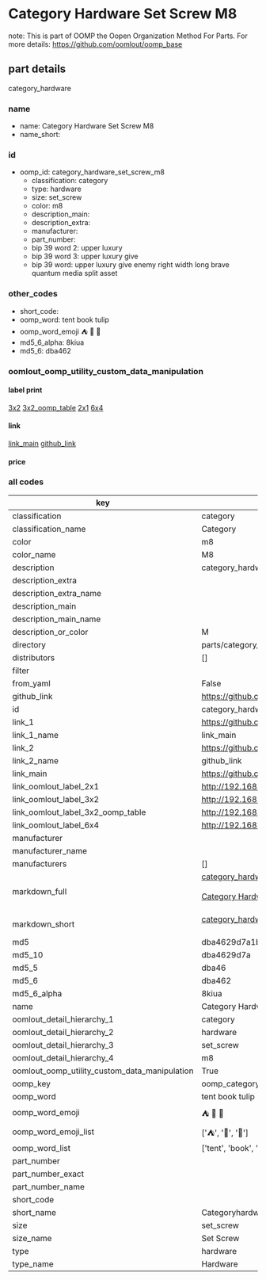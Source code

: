 # Category Hardware Set Screw M8  

note: This is part of OOMP the Oopen Organization Method For Parts. For more details: https://github.com/oomlout/oomp_base

##  part details



category_hardware

### name
* name: Category Hardware Set Screw M8
* name_short: 
### id
* oomp_id: category_hardware_set_screw_m8
  * classification: category
  * type: hardware
  * size: set_screw
  * color: m8
  * description_main: 
  * description_extra: 
  * manufacturer: 
  * part_number: 
  * bip 39 word 2: upper luxury
  * bip 39 word 3: upper luxury give
  * bip 39 word: upper luxury give enemy right width long brave quantum media split asset

### other_codes
* short_code: 
* oomp_word: tent book tulip
* oomp_word_emoji :tent: :book: :tulip:
* md5_6_alpha: 8kiua
* md5_6: dba462






### oomlout_oomp_utility_custom_data_manipulation
#### label print
[3x2](http://192.168.1.245:1112/?label=oomp%208kiua)
[3x2_oomp_table](http://192.168.1.107:1112/?label=oomp%208kiua)
[2x1](http://192.168.1.242:1112/?label=oomp%208kiua)
[6x4](http://192.168.1.55:1112/?label=oomp%208kiua)    

#### link

[link_main](https://github.com/oomlout/oomlout_oomp_current_version_messy/tree/main/parts/category_hardware_set_screw_m8) [github_link](https://github.com/oomlout/oomlout_oomp_part_src/tree/main/parts/category_hardware_set_screw_m8)                             

#### price







### all codes 
| key | value |  
| --- | --- |  
| classification | category |  
| classification_name | Category |  
| color | m8 |  
| color_name | M8 |  
| description | category_hardware |  
| description_extra |  |  
| description_extra_name |  |  
| description_main |  |  
| description_main_name |  |  
| description_or_color | M  |  
| directory | parts/category_hardware_set_screw_m8 |  
| distributors | [] |  
| filter |  |  
| from_yaml | False |  
| github_link | https://github.com/oomlout/oomlout_oomp_part_src/tree/main/parts/category_hardware_set_screw_m8 |  
| id | category_hardware_set_screw_m8 |  
| link_1 | https://github.com/oomlout/oomlout_oomp_current_version_messy/tree/main/parts/category_hardware_set_screw_m8 |  
| link_1_name | link_main |  
| link_2 | https://github.com/oomlout/oomlout_oomp_part_src/tree/main/parts/category_hardware_set_screw_m8 |  
| link_2_name | github_link |  
| link_main | https://github.com/oomlout/oomlout_oomp_current_version_messy/tree/main/parts/category_hardware_set_screw_m8 |  
| link_oomlout_label_2x1 | http://192.168.1.242:1112/?label=oomp%208kiua |  
| link_oomlout_label_3x2 | http://192.168.1.245:1112/?label=oomp%208kiua |  
| link_oomlout_label_3x2_oomp_table | http://192.168.1.107:1112/?label=oomp%208kiua |  
| link_oomlout_label_6x4 | http://192.168.1.55:1112/?label=oomp%208kiua |  
| manufacturer |  |  
| manufacturer_name |  |  
| manufacturers | [] |  
| markdown_full | [category_hardware_set_screw_m8](https://github.com/oomlout/oomlout_oomp_current_version_messy/tree/main/parts/category_hardware_set_screw_m8)<br>[](https://github.com/oomlout/oomlout_oomp_current_version_messy/tree/main/parts/category_hardware_set_screw_m8)<br>[Category Hardware Set Screw M8](https://github.com/oomlout/oomlout_oomp_current_version_messy/tree/main/parts/category_hardware_set_screw_m8)<br><br> |  
| markdown_short | [category_hardware_set_screw_m8](https://github.com/oomlout/oomlout_oomp_current_version_messy/tree/main/parts/category_hardware_set_screw_m8)<br><br> |  
| md5 | dba4629d7a1b507beb5ce49ec4e15778 |  
| md5_10 | dba4629d7a |  
| md5_5 | dba46 |  
| md5_6 | dba462 |  
| md5_6_alpha | 8kiua |  
| name | Category Hardware Set Screw M8 |  
| oomlout_detail_hierarchy_1 | category |  
| oomlout_detail_hierarchy_2 | hardware |  
| oomlout_detail_hierarchy_3 | set_screw |  
| oomlout_detail_hierarchy_4 | m8 |  
| oomlout_oomp_utility_custom_data_manipulation | True |  
| oomp_key | oomp_category_hardware_set_screw_m8 |  
| oomp_word | tent book tulip |  
| oomp_word_emoji | :tent: :book: :tulip: |  
| oomp_word_emoji_list | [':tent:', ':book:', ':tulip:'] |  
| oomp_word_list | ['tent', 'book', 'tulip'] |  
| part_number |  |  
| part_number_exact |  |  
| part_number_name |  |  
| short_code |  |  
| short_name | Categoryhardware |  
| size | set_screw |  
| size_name | Set Screw |  
| type | hardware |  
| type_name | Hardware |  
